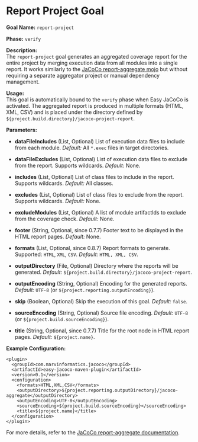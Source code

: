 # Report Project Goal

**Goal Name:** `report-project`

**Phase:** `verify`

**Description:**  
The `report-project` goal generates an aggregated coverage report for the entire project by merging execution data from all modules into a single report. It works similarly to the [JaCoCo report-aggregate mojo](https://www.eclemma.org/jacoco/trunk/doc/report-aggregate-mojo.html) but without requiring a separate aggregator project or manual dependency management.

**Usage:**  
This goal is automatically bound to the `verify` phase when Easy JaCoCo is activated. The aggregated report is produced in multiple formats (HTML, XML, CSV) and is placed under the directory defined by `${project.build.directory}/jacoco-project-report`.

**Parameters:**

- **dataFileIncludes** (List, Optional)
  List of execution data files to include from each module.
  *Default:* All `*.exec` files in target directories.

- **dataFileExcludes** (List, Optional)
  List of execution data files to exclude from the report. Supports wildcards.
  *Default:* None.

- **includes** (List, Optional)
  List of class files to include in the report. Supports wildcards.
  *Default:* All classes.

- **excludes** (List, Optional)
  List of class files to exclude from the report. Supports wildcards.
  *Default:* None.

- **excludeModules** (List, Optional)
  A list of module artifactIds to exclude from the coverage check.
  *Default:* None.

- **footer** (String, Optional, since 0.7.7)
  Footer text to be displayed in the HTML report pages.
  *Default:* None.

- **formats** (List, Optional, since 0.8.7)
  Report formats to generate. Supported: `HTML`, `XML`, `CSV`.
  *Default:* `HTML, XML, CSV`.

- **outputDirectory** (File, Optional)
  Directory where the reports will be generated.
  *Default:* `${project.build.directory}/jacoco-project-report`.

- **outputEncoding** (String, Optional)
  Encoding for the generated reports.
  *Default:* `UTF-8` (or `${project.reporting.outputEncoding}`).

- **skip** (Boolean, Optional)
  Skip the execution of this goal.
  *Default:* `false`.

- **sourceEncoding** (String, Optional)
  Source file encoding.
  *Default:* `UTF-8` (or `${project.build.sourceEncoding}`).

- **title** (String, Optional, since 0.7.7)
  Title for the root node in HTML report pages.
  *Default:* `${project.name}`.

**Example Configuration:**

```
<plugin>
  <groupId>com.marvinformatics.jacoco</groupId>
  <artifactId>easy-jacoco-maven-plugin</artifactId>
  <version>0.1</version>
  <configuration>
    <formats>HTML,XML,CSV</formats>
    <outputDirectory>${project.reporting.outputDirectory}/jacoco-aggregate</outputDirectory>
    <outputEncoding>UTF-8</outputEncoding>
    <sourceEncoding>${project.build.sourceEncoding}</sourceEncoding>
    <title>${project.name}</title>
  </configuration>
</plugin>
```

For more details, refer to the [JaCoCo report-aggregate documentation](https://www.eclemma.org/jacoco/trunk/doc/report-aggregate-mojo.html).
